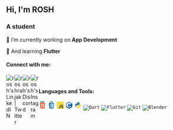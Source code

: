 <h2>Hi, I'm ROSH</h2>
<h3>A student</h3>

🔭 I’m currently working on **App Development**

🌱 And learning **Flutter**

<h4 align="left">Connect with me:</h4>
<a href="https://linkedin.com/in/roshrajak">
  <img align="left" alt="rosh's LinkedIN" width="22px" src="https://raw.githubusercontent.com/peterthehan/peterthehan/master/assets/linkedin.svg" /></a>
<a href="https://twitter.com/roshrajak">
  <img align="left" alt="roshrajak | Twitter" width="22px" src="https://raw.githubusercontent.com/peterthehan/peterthehan/master/assets/twitter.svg" /></a>
<a href="https://discord.gg/#6551">
  <img align="left" alt="rosh's Discord" width="22px" src="https://raw.githubusercontent.com/peterthehan/peterthehan/master/assets/discord.svg" /></a>
<a href="https://www.instagram.com/roshrajak/">
  <img align="left" alt="rosh's Instagram" width="22px" src="https://raw.githubusercontent.com/hussainweb/hussainweb/main/icons/instagram.png" /> </a>
<br>
<h4 align="left">Languages and Tools:</h4>
<code><img height="20" src="https://raw.githubusercontent.com/devicons/devicon/master/icons/html5/html5-original-wordmark.svg" alt="HTML"></code>
<code><img height="20" src="https://raw.githubusercontent.com/devicons/devicon/master/icons/css3/css3-original-wordmark.svg" alt="CSS3"></code>
<code><img height="20" src="https://raw.githubusercontent.com/devicons/devicon/master/icons/javascript/javascript-original.svg" alt="JS"></code>
<code><img height="20" src="https://raw.githubusercontent.com/devicons/devicon/master/icons/c/c-original.svg" alt="C"></code>
<code><img height="20" src="https://raw.githubusercontent.com/devicons/devicon/master/icons/python/python-original.svg" alt="Python"></code>
<code><img height="20" src="https://www.vectorlogo.zone/logos/dartlang/dartlang-icon.svg" alt="Dart"></code>
<code><img height="20" src="https://www.vectorlogo.zone/logos/flutterio/flutterio-icon.svg" alt="Flutter"></code>
<code><img height="20" src="https://www.vectorlogo.zone/logos/git-scm/git-scm-icon.svg" alt="Git"></code>
<code><img height="20" src="https://subak.ovh/content/images/2018/07/blender.png" alt="Blender"></code>
<br><br>
